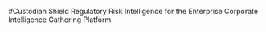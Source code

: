 #Custodian Shield
Regulatory Risk Intelligence for the Enterprise 
Corporate Intelligence Gathering Platform 
